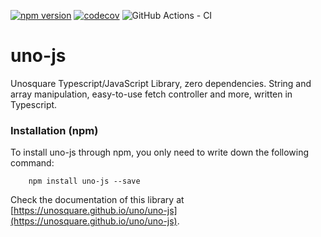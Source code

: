 [![npm version](https://badge.fury.io/js/uno-js.svg)](https://www.npmjs.com/package/uno-js)
[![codecov](https://codecov.io/gh/unosquare/uno-js/branch/master/graph/badge.svg)](https://codecov.io/gh/unosquare/uno-js)
![GitHub Actions - CI](https://github.com/unosquare/uno-js/workflows/Node%20CI/badge.svg)

# uno-js

Unosquare Typescript/JavaScript Library, zero dependencies.
String and array manipulation, easy-to-use fetch controller and more, written in Typescript.

### Installation (npm)

To install uno-js through npm, you only need to write down the following command:

```
    npm install uno-js --save
```

Check the documentation of this library at [https://unosquare.github.io/uno/uno-js](https://unosquare.github.io/uno/uno-js).
